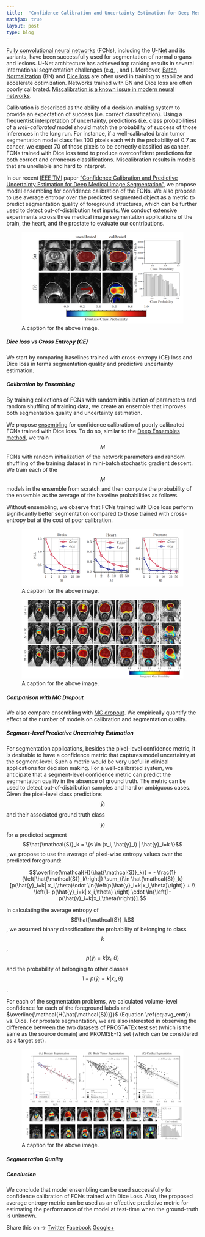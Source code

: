 ```yaml
---
title:  "Confidence Calibration and Uncertainty Estimation for Deep Medical Image Segmentation"
mathjax: true
layout: post
type: blog
---
```


<!-- introduction -->
[Fully convolutional neural networks]() (FCNs), including the [U-Net]() and its variants, have been successfully used 
for segmentation of normal organs and lesions.
U-Net architecture has achieved top ranking results in several international segmentation challenges 
(e.g[](), [](), and []()).
Moreover, [Batch Normalization]() (BN) and [Dice loss]() are often used in training to stabilize and accelerate optimization.
Networks trained with BN and Dice loss are often poorly calibrated.
[Miscalibration is a known issue in modern neural networks](https://arxiv.org/abs/1706.04599). 

Calibration is described as the ability of a decision-making system to provide an expectation of success (i.e. correct classification).
Using a frequentist interpretation of uncertainty, predictions (i.e. class probabilities) of a 
*well-calibrated* model should match the probability of success of those inferences in the long run.
For instance, if a well-calibrated brain tumor segmentation model classifies 100 pixels each with the 
probability of 0.7 as cancer,  we expect 70 of those pixels to be correctly classified as cancer. 
FCNs trained with Dice loss tend to produce overconfident predictions for both correct 
and erroneous classifications. Miscalibration results in models that are unreliable and hard to interpret.


In our recent [IEEE TMI](https://www.embs.org/tmi/) paper [“Confidence Calibration and Predictive Uncertainty Estimation for Deep Medical 
Image Segmentation”](https://arxiv.org/abs/1911.13273), we propose model ensembling for confidence 
calibration of the FCNs.
We also propose to use average entropy over the predicted segmented object as a metric to predict segmentation quality
of foreground structures, which can be further used to detect out-of-distribution test inputs.
We conduct extensive experiments across three medical image segmentation applications
of the brain, the heart, and the prostate to evaluate our contributions.

<figure class="figure">
  <img src="../assets/images/posts/2020-07-02-uncertainty-estimation/dice_vs_ce.png" class="figure-img img-fluid rounded" alt="A generic square placeholder image with rounded corners in a figure.">
  <figcaption class="figure-caption">A caption for the above image.</figcaption>
</figure>



##### Dice loss vs Cross Entropy (CE)
We start by comparing baselines trained with cross-entropy (CE) loss and Dice loss in terms 
segmentation quality and predictive uncertainty estimation.



##### Calibration by Ensembling
By training collections of FCNs with random initialization of parameters and random shuffling of training data, 
we create an ensemble that improves both segmentation quality and uncertainty estimation.

We propose [ensembling]() for confidence calibration of poorly calibrated FCNs trained with Dice loss. 
To do so, similar to the [Deep Ensembles method](), we train $$M$$ FCNs with random initialization 
of the network parameters and random shuffling of the training dataset in mini-batch stochastic gradient descent. 
We train each of the $$M$$ models in the ensemble from scratch and then compute the probability of 
the ensemble as the average of the baseline probabilities as follows.

Without ensembling, we observe that FCNs trained with Dice loss perform significantly 
better segmentation compared to those trained with cross-entropy but at the cost of poor calibration.

<figure class="figure">
  <img src="../assets/images/posts/2020-07-02-uncertainty-estimation/ensembling.png" class="figure-img img-fluid rounded" alt="A generic square placeholder image with rounded corners in a figure.">
  <figcaption class="figure-caption">A caption for the above image.</figcaption>
</figure>

<figure class="figure">
  <img src="../assets/images/posts/2020-07-02-uncertainty-estimation/n_models.png" class="figure-img img-fluid rounded" alt="A generic square placeholder image with rounded corners in a figure.">
  <figcaption class="figure-caption">A caption for the above image.</figcaption>
</figure>

##### Comparison with MC Dropout
We also compare ensembling with [MC dropout](). 
We empirically quantify the effect of the number of models on calibration and segmentation quality.

##### Segment-level Predictive Uncertainty Estimation
For segmentation applications, besides the pixel-level confidence metric, 
it is desirable to have a confidence metric that captures model uncertainty at the segment-level.
Such a metric would be very useful in clinical applications for decision making.
For a well-calibrated system, we anticipate that a segment-level confidence metric can predict the segmentation quality in the absence of ground truth. 
The metric can be used to detect out-of-distribution samples and hard or ambiguous cases.
Given the pixel-level class predictions $$\hat{y}_i$$ and their associated ground truth class 
$$y_i$$ for a predicted segment $$\hat{\mathcal{S}}_k = \{s \in (x_i, \hat{y}_i) | \hat{y}_i=k \}$$, 
we propose to use the average of pixel-wise entropy values over the predicted foreground:

$$\overline{\mathcal{H}(\hat{\mathcal{S}}_k)} = - \frac{1}{\left|\hat{\mathcal{S}}_k\right|} \sum_{i\in \hat{\mathcal{S}}_k} 
[p(\hat{y}_i=k| x_i,\theta)\cdot \ln{\left(p(\hat{y}_i=k|x_i,\theta)\right)} + \\
     \left(1- p(\hat{y}_i=k| x_i,\theta) \right) \cdot \ln{\left(1-p(\hat{y}_i=k|x_i,\theta)\right)}].$$
     
In calculating the average entropy of $$\hat{\mathcal{S}}_k$$, we assumed binary classification: 
the probability of belonging to class $$k$$, $$p(\hat{y}_i=k| x_i, \theta)$$ 
and the probability of belonging to other classes $$1 - p(\hat{y}_i=k| x_i, \theta)$$.

For each of the segmentation problems, we calculated volume-level confidence for each of the foreground labels and $\overline{\mathcal{H(\hat{\mathcal{S})}}}$ (Equation \ref{eq:avg_entr}) vs. Dice.
For prostate segmentation, we are also interested in observing the difference between the two datasets of PROSTATEx test set (which is the same as the source domain) and PROMISE-12 set (which can be considered as a target set).

<figure class="figure">
  <img src="../assets/images/posts/2020-07-02-uncertainty-estimation/predictive_uncertainty.png" class="figure-img img-fluid rounded" alt="A generic square placeholder image with rounded corners in a figure.">
  <figcaption class="figure-caption">A caption for the above image.</figcaption>
</figure>

##### Segmentation Quality

##### Conclusion
We conclude that model ensembling can be used successfully for confidence calibration of FCNs trained with Dice Loss.
Also, the proposed average entropy metric can be used as an effective predictive metric for estimating the performance 
of the model at test-time when the ground-truth is unknown.

<div class="share-page">
    Share this on &rarr;
    <a href="https://twitter.com/intent/tweet?text={{ page.title }}&url={{ site.url }}{{ page.url }}&via={{ site.twitter_username }}&related={{ site.twitter_username }}" rel="nofollow" target="_blank" title="Share on Twitter">Twitter</a>
    <a href="https://facebook.com/sharer.php?u={{ site.url }}{{ page.url }}" rel="nofollow" target="_blank" title="Share on Facebook">Facebook</a>
    <a href="https://plus.google.com/share?url={{ site.url }}{{ page.url }}" rel="nofollow" target="_blank" title="Share on Google+">Google+</a>
</div>
